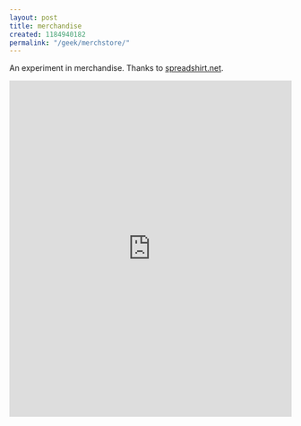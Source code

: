 ```yaml
---
layout: post
title: merchandise
created: 1184940182
permalink: "/geek/merchstore/"
---
```

<p>
An experiment in merchandise.  Thanks to <a href="http://www.spreadshirt.net/shop.php?sid=89904">spreadshirt.net</a>.
</p>
<div>
<iframe src="http://www.spreadshirt.net/shop.php?sid=89904" width="100%" height="600" frameborder="0" scrolling="yes"></iframe>
</div>

